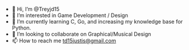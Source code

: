 - 👋 Hi, I’m @Treyjd15
- 👀 I’m interested in Game Development / Design
- 🌱 I’m currently learning C, Go, and increasing my knowledge base for Python.
- 💞️ I’m looking to collaborate on Graphical/Musical Design  
- 📫 How to reach me td15justis@gmail.com

<!---
Treyjd15/Treyjd15 is a ✨ special ✨ repository because its `README.md` (this file) appears on your GitHub profile.
You can click the Preview link to take a look at your changes.
--->
